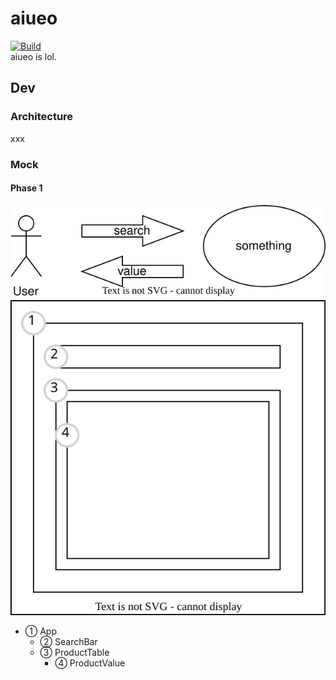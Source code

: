 # aiueo
[![Build](https://github.com/ghsable/aiueo/actions/workflows/main.yml/badge.svg)](https://github.com/ghsable/aiueo/actions/workflows/main.yml)  
aiueo is lol.

## Dev
### Architecture
xxx

### Mock
#### Phase 1
![overview.svg](https://raw.githubusercontent.com/ghsable/aiueo/main/.readme/phase1/overview.svg)  
![view.svg](https://raw.githubusercontent.com/ghsable/aiueo/main/.readme/phase1/view.svg)  
- ① App
  - ② SearchBar
  - ③ ProductTable
    - ④ ProductValue
